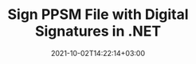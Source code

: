 ---
############################# Static ############################
layout: "autogen-gist"
date: 2021-10-02T14:22:14+03:00
draft: false
path: "total/net/signature/ppsm/"
other_out_formats: "PDF WORD EXCEL DOC DOCX DOCM DOT DOTM DOTX XLS XLSB XLSM XLSX XLTM XLTX PPT PPTX PPS PPSX POTX POTM CMX BMP JPEG GIF PNG WEBP TIFF WMF PSD SVG ODP OTP ODS OTS ODT OTT"
ad_headline: "Digitally Sign PPSM | .NET"
ad_description: "Add, edit, search, verify & delete digital signatures from PPSM in C# .NET"

############################# Head ############################
head_title: "Add Digital Signatures to PPSM File Viewer in C#, VB.NET"
head_description: "C# .NET Digital Signature API to add, edit, search, verify & delete digital signatures in a PPSM file. Digitally sign documents with barcode, image, text, stamp, metadata, QR-code and form field signatures."

############################# Header ############################
title: "Sign PPSM File with Digital Signatures in .NET"
description: "Digitally sign and verify signatures in a PPSM file and various other document formats within C#, ASP.NET, VB.NET & Xamarin applications. Implement Barcode, Text, Image, Metadata, QR Code, Form Field and stamp signatures in multiple forms by setting up customized text, font style, colors and adjusting advanced e-signatures properties in the document."

############################# SubMenu ############################
submenu:
    enable: false

############################# Content ############################
content:
    enable: true
    block:
    - title_left: "How to Digitally Sign PPSM Files in C#"
      content_left: |
          [Conholdate.Total for .NET](https://products.conholdate.com/total/net/) supports signing PPSM documents with digital signatures using a few lines of C# .NET code.

          -   Instantiate **Signature** with input document
          -   Instantiate **DigitalSignOptions** object with certificate details
          -   Call **Sign** method of **Signature** class and pass **DigitalSignOptions** to it
          -   Set options to view signed document as HTML
          
      title_right: "APIs Download & Installation Instructions"
      content_right: |
          The following piece of code requires `GroupDocs.Signature` & `GroupDocs.Viewer` namespaces. You can get the respective files from the [downloads](https://downloads.conholdate.com/total/net) or fetch the whole package from [NuGet](https://www.nuget.org/packages/Conholdate.Total/).
          
          Sign your digtial documents with Barcode, Text, Image, Metadata, QR Code, Form Field and stamp signatures on operating systems such as Windows, Linux or macOS while using platforms such as Windows Azure, Mono and Xamarin.
          
      gisthash: "95d923d0c843df75412574e6571f9534"
      gistfile: "add-digital-signatures-to-pdf.cs"

    - title_left: "Search Barcode Signatures in PDF File in C#"
      content_left: |
          Search a wide variety of e-signature types from a digitally signed PDF document by setting up advanced signatures manipulation options and search filters to get a list of electronic signatures that match with the search criterion.

          -   Instantiate **Signature** with input document
          -   Instantiate **DigitalSearchOptions** object as per requirements and specified search options
          -   Call Search method of Signature class instance and pass DigitalSearchOptions to it
        
      title_right: "Sign, Verify, Update & Delete Signatures"
      content_right: |
          Using Conholdate.com APIs – developers can implement different signatures customization options to add and view e-signatures from a wide range of popular document file formats.
          
          Users can also search and verify some specific signatures from an already signed digital document; manipulate signatures based on size or textual content and delete any signatures from the same document.
          
      gisthash: "89f71572ba0f6f90697aa9a661ebcab0"
      gistfile: "search-barcode-signatures-in-pdf-file.cs"

############################# About Formats ############################
about_formats:
    enable: false
############################# More Formats ############################
more_formats:
    enable: true
    auto: false
    other_out_formats: PDF WORD EXCEL DOC DOCX DOCM DOT DOTM DOTX XLS XLSB XLSM XLSX XLTM XLTX PPT PPTX PPS PPSX POTX POTM CDR BMP JPEG GIF PNG WEBP TIFF WMF PSD SVG ODP OTP ODS OTS ODT OTT
############################# Back to top ###############################
back_to_top:
  enable: true
---